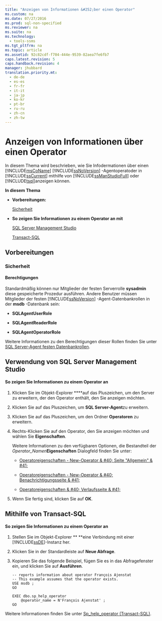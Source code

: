 ```yaml
---
title: "Anzeigen von Informationen &#252;ber einen Operator"
ms.custom: na
ms.date: 07/27/2016
ms.prod: sql-non-specified
ms.reviewer: na
ms.suite: na
ms.technology: 
  - tools-ssms
ms.tgt_pltfrm: na
ms.topic: article
ms.assetid: 92c82cdf-f704-444e-9539-82aea7fe6fb7
caps.latest.revision: 5
caps.handback.revision: 4
manager: jhubbard
translation.priority.mt: 
  - de-de
  - es-es
  - fr-fr
  - it-it
  - ja-jp
  - ko-kr
  - pt-br
  - ru-ru
  - zh-cn
  - zh-tw
---
```

# Anzeigen von Informationen &#252;ber einen Operator
In diesem Thema wird beschrieben, wie Sie Infodermationen über einen [!INCLUDE[msCoName](../content/includes/msCoName_md.md)] [!INCLUDE[ssNoVersion](../content/includes/ssNoVersion_md.md)] -Agentoperatoder in [!INCLUDE[ssCurrent](../content/includes/ssCurrent_md.md)] mithilfe von [!INCLUDE[ssManStudioFull](../content/includes/ssManStudioFull_md.md)] oder [!INCLUDE[tsql](../content/includes/tsql_md.md)]anzeigen können.  
  
**In diesem Thema**  
  
-   **Vorbereitungen:**  
  
    [Sicherheit](#Security)  
  
-   **So zeigen Sie Informationen zu einem Operator an mit**  
  
    [SQL Server Management Studio](#SSMSProcedure)  
  
    [Transact-SQL](#TsqlProcedure)  
  
## <a name="BeforeYouBegin"></a>Vorbereitungen  
  
### <a name="Security"></a>Sicherheit  
  
#### <a name="Permissions"></a>Berechtigungen  
Standardmäßig können nur Mitglieder der festen Serverrolle **sysadmin** diese gespeicherte Prozedur ausführen. Andere Benutzer müssen Mitglieder der festen [!INCLUDE[ssNoVersion](../content/includes/ssNoVersion_md.md)] -Agent-Datenbankrollen in der **msdb** -Datenbank sein:  
  
-   **SQLAgentUserRole**  
  
-   **SQLAgentReaderRole**  
  
-   **SQLAgentOperatorRole**  
  
Weitere Informationen zu den Berechtigungen dieser Rollen finden Sie unter [SQL Server-Agent festen Datenbankrollen](../content/SQL-Server-Agent-Fixed-Database-Roles.md).  
  
## <a name="SSMSProcedure"></a>Verwendung von SQL Server Management Studio  
  
#### So zeigen Sie Informationen zu einem Operator an  
  
1.  Klicken Sie im Objekt-Explorer ****auf das Pluszeichen, um den Server zu erweitern, der den Operator enthält, den Sie anzeigen möchten.  
  
2.  Klicken Sie auf das Pluszeichen, um **SQL Server-Agent**zu erweitern.  
  
3.  Klicken Sie auf das Pluszeichen, um den Ordner **Operatoren** zu erweitern.  
  
4.  Rechts\-Klicken Sie auf den Operator, den Sie anzeigen möchten und wählen Sie **Eigenschaften**.  
  
    Weitere Informationen zu den verfügbaren Optionen, die Bestandteil der *Operator\_Namen***Eigenschaften** Dialogfeld finden Sie unter:  
  
    -   [Operatoreigenschaften - New-Operator & #40; Seite "Allgemein" & #41;](../content/Operator-Properties---New-Operator--General-Page-.md)  
  
    -   [Operatoreigenschaften - New-Operator & #40; Benachrichtigungsseite & #41;](../content/Operator-Properties---New-Operator--Notifications-Page-.md)  
  
    -   [Operatoreigenschaften & #40; Verlaufsseite & #41;](../content/Operator-Properties--History-Page-.md)  
  
5.  Wenn Sie fertig sind, klicken Sie auf **OK**.  
  
## <a name="TsqlProcedure"></a>Mithilfe von Transact\-SQL  
  
#### So zeigen Sie Informationen zu einem Operator an  
  
1.  Stellen Sie im Objekt-Explorer ** **eine Verbindung mit einer [!INCLUDE[ssDE](../content/includes/ssDE_md.md)]-Instanz her.  
  
2.  Klicken Sie in der Standardleiste auf **Neue Abfrage**.  
  
3.  Kopieren Sie das folgende Beispiel, fügen Sie es in das Abfragefenster ein, und klicken Sie auf **Ausführen**.  
  
    ```  
    -- reports information about operator François Ajenstat   
    -- This example assumes that the operator exists.  
    USE msdb ;  
    GO  
  
    EXEC dbo.sp_help_operator  
        @operator_name = N'François Ajenstat' ;  
    GO  
    ```  
  
Weitere Informationen finden Sie unter [Sp_help_operator (Transact-SQL)](assetId:///caedc43d-44b8-415a-897e-92923f6de3b8).  
  
